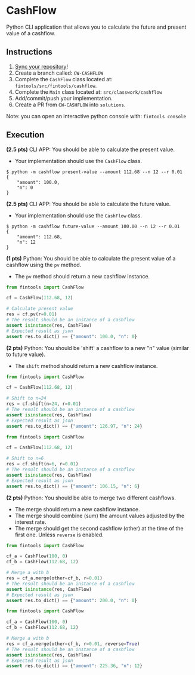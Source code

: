 # CashFlow

Python CLI application that allows you to calculate
the future and present value of a cashflow.

## Instructions

1. [Sync your repository](https://www.youtube.com/watch?v=59PaqRdbCx8&list=PLIbTa97DHk7jHdOW7Jb2dozV59bOWc58O&index=7)!
2. Create a branch called: `CW-CASHFLOW`
3. Complete the `CashFlow` class located at: `fintools/src/fintools/cashflow`.
4. Complete the `Main` class located at: `src/classwork/cashflow`
5. Add/commit/push your implementation.
4. Create a PR from `CW-CASHFLOW` into `solutions`.

Note: you can open an interactive python console with: `fintools console`

## Execution

**(2.5 pts)** CLI APP: You should be able to calculate the present value.
* Your implementation should use the `CashFlow` class.

```commandline
$ python -m cashflow present-value --amount 112.68 --n 12 --r 0.01
{
    "amount": 100.0,
    "n": 0
}
```

**(2.5 pts)** CLI APP: You should be able to calculate the future value.
* Your implementation should use the `CashFlow` class.

```commandline
$ python -m cashflow future-value --amount 100.00 --n 12 --r 0.01
{
    "amount": 112.68,
    "n": 12
}
```

**(1 pts)** Python: You should be able to calculate the present value of a cashflow using the `pv` method.
* The `pv` method should return a new cashflow instance.

```python
from fintools import CashFlow

cf = CashFlow(112.68, 12)

# Calculate present value
res = cf.pv(r=0.01)
# The result should be an instance of a cashflow
assert isinstance(res, CashFlow)
# Expected result as json
assert res.to_dict() == {"amount": 100.0, "n": 0}
```

**(2 pts)** Python: You should be 'shift' a cashflow to a new "n" value (similar to future value).
* The `shift` method should return a new cashflow instance.

```python
from fintools import CashFlow

cf = CashFlow(112.68, 12)

# Shift to n=24
res = cf.shift(n=24, r=0.01)
# The result should be an instance of a cashflow
assert isinstance(res, CashFlow)
# Expected result as json
assert res.to_dict() == {"amount": 126.97, "n": 24}
```

```python
from fintools import CashFlow

cf = CashFlow(112.68, 12)

# Shift to n=6
res = cf.shift(n=6, r=0.01)
# The result should be an instance of a cashflow
assert isinstance(res, CashFlow)
# Expected result as json
assert res.to_dict() == {"amount": 106.15, "n": 6}
```

**(2 pts)** Python: You should be able to merge two different cashflows.
* The merge should return a new cashflow instance.
* The merge should combine (sum) the amount values adjusted by the interest rate.
* The merge should get the second cashflow (other) at the time of the first one. Unless `reverse` is enabled.


```python
from fintools import CashFlow

cf_a = CashFlow(100, 0)
cf_b = CashFlow(112.68, 12)

# Merge a with b
res = cf_a.merge(other=cf_b, r=0.01)
# The result should be an instance of a cashflow
assert isinstance(res, CashFlow)
# Expected result as json
assert res.to_dict() == {"amount": 200.0, "n": 0}
```

```python
from fintools import CashFlow

cf_a = CashFlow(100, 0)
cf_b = CashFlow(112.68, 12)

# Merge a with b
res = cf_a.merge(other=cf_b, r=0.01, reverse=True)
# The result should be an instance of a cashflow
assert isinstance(res, CashFlow)
# Expected result as json
assert res.to_dict() == {"amount": 225.36, "n": 12}
```
